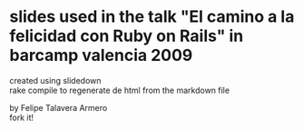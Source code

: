# slides used in the talk "El camino a la felicidad con Ruby on Rails" in barcamp valencia 2009

created using slidedown  
rake compile to regenerate de html from the markdown file 

by Felipe Talavera Armero  
fork it!


